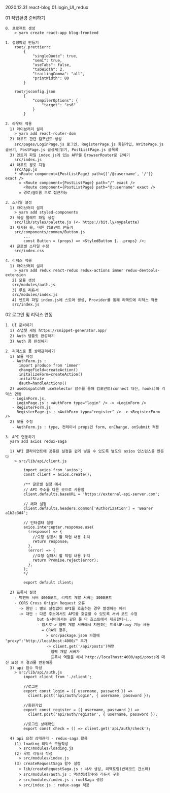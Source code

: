 2020.12.31 react-blog 01.login_UI_redux

01 작업환경 준비하기 

    0. 프로젝트 생성 
        > yarn create react-app blog-frontend
        
    1. 설정파일 만들기 
        root/.prettierrc
            {
                "singleQuote": true,
                "semi": true,
                "useTabs": false,
                "tabWidth": 2,
                "trailingComma": "all",
                "printWidth": 80
            }

        root/jsconfig.json
            {
                "compilerOptions": {
                    "target": "es6"
                }
            }

    2. 라우터 적용 
      1) 라이브러리 설치
        > yarn add react-router-dom 
      2) 라우트 관련 컴포넌트 생성
        src/pages/LoginPage.js 로그인, RegisterPage.js 회원가입, WritePage.js 글쓰기, PostPage.js 글상세|읽기, PostListPage.js 글목록
      3) 엔트리 파일 index.js에 있는 APP을 BrowserRouter로 감싸기 
        src/index.js 
      4) 라우트 경로 지정
        src/App.js 
        * <Route component={PostListPage} path={['/@:username', '/']} exact />
          = <Route component={PostListPage} path="/" exact />
            <Route component={PostListPage} path="@:username" exact />
          = 경로/@이름 으로 접근가능 

    3. 스타일 설정 
      1) 라이브러리 설치
        > yarn add styled-components
      2) 색상 팔레트 파일 생성  
        src/lib/styles/palette.js (<- https://bit.ly/mypalette)
      3) 재사용 용, 버튼 컴포넌트 만들기 
        src/components/commen/Button.js
            ...
            const Button = (props) => <StyledButton {...props} />;
      4) 글로벌 스타일 수정 
        src/index.css      

    4. 리덕스 적용 
      1) 라이브러리 설치
        > yarn add redux react-redux redux-actions immer redux-devtools-extension
       2) 모듈 생성 
       src/modules/auth.js
       3) 루트 리듀서
       src/modules/index.js
       4) 엔트리 파일 index.js에 스토어 생성, Provider를 통해 리액트에 리덕스 적용 
       src/index.js       


02 로그인 및 리덕스 연동 

    1. UI 준비하기
      1) 스냅챗 세팅 https://snippet-generator.app/
      2) Auth 템플릿 완성하기 
      3) Auth 폼 완성하기 

    2. 리덕스로 폼 상태관리하기 
      1) 모듈 작성  
       - AuthForm.js :
          import produce from 'immer'
          changeField=createAction() 
          initalizeForm=createAction() 
          initalState
          dauth=handleActions() 
      2) useDispatch와 useSelector 함수를 통해 컴포넌트(connect 대신, hooks)와 리덕스 연동 
       - LoginForm.js, 
         LoginPage.js : <AuthForm type="login" /> -> <LoginForm />
       - RegisterForm.js
         RegisterPage.js : <AuthForm type="register" /> -> <RegisterForm />
      2) 모듈 수정 
       - AuthForm.js : type, 컨테이너 props인 form, onChange, onSubmit 적용

    3. API 연동하기 
      yarn add axios redux-saga

      1) API 클라이언트에 공통된 설정을 쉽게 넣을 수 있도록 별도의 axios 인스턴스를 만든다 
        > src/lib/api/client.js

            import axios from 'axios';
            const client = axios.create();

            /** 글로벌 설정 예시 
            // API 주소를 다른 곳으로 사용함
            client.defaults.baseURL = 'https://external-api-server.com';

            // 헤더 설정
            client.defaults.headers.common['Authorization'] = 'Bearer a1b2c3d4';

            // 인터셉터 설정
            axios.intercepter.response.use(
              (response) => {
                //요청 성공시 할 작업 내용 위치
                return response;
              },
              (error) => {
                //요청 실패시 할 작업 내용 위치
                return Promise.reject(error);
              },
            );
            */

            export default client;

      2) 프록시 설정 
        - 백엔드 서버 4000포트, 리액트 개발 서버는 3000포트 
        - CORS Cross Origin Request 오류
          -> 원인 : 별도 설정없이 API를 호출하는 경우 발생하는 에러 
          -> 대안 : 다른 주소에서도 API를 호출할 수 있도록 서버 코드 수정
                  but 실서버에서는 같은 둘 다 호스트에서 제공할테니..   
                  - 임시로-> 웹팩 개발 서버에서 지원하는 프록시Proxy 기능 사용
                    = CRA의 경우, 
                      > src/package.json 파일에 "proxy":"http://localhost:4000/" 추가 
                      -> client.get('/api/posts')하면 
                        웹팩 개발 서버가 
                        프록시 역할을 해서 http://localhost:4000/api/posts에 대신 요청 후 결과물 반환해줌 
      3) api 함수 작성 
        > src/lib/api/auth.js 
            import client from './client';

            //로그인
            export const login = ({ username, password }) =>
              client.post('api/auth/login', { username, password });

            //회원가입
            export const register = ({ username, password }) =>
              client.post('api/auth/register', { username, password });

            //로그인 상태확인
            export const check = () => client.get('api/auth/check');
            
      4) api 요청 상태관리 - redux-saga 활용 
        (1) loading 리덕스 모듈작성  
          > src/modules/loading.js 
        (2) 루트 리듀서 작성    
          > src/modules/index.js 
        (3) createRequestSaga 함수 설정
          > lib/createRequestSaga.js : 사사 생성, 리팩토링(반복코드 간소화) 
          > src/modules/auth.js : 액션생성함수와 리듀서 구현 
          > src/modules/index.js : rootSaga 생성 
          > src/index.js : redux-saga 적용 

